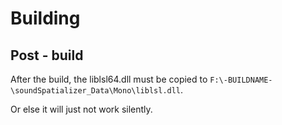 
# Building 


## Post - build 

After the build, the liblsl64.dll must be copied to `F:\-BUILDNAME-\soundSpatializer_Data\Mono\liblsl.dll`. 

Or else it will just not work silently. 